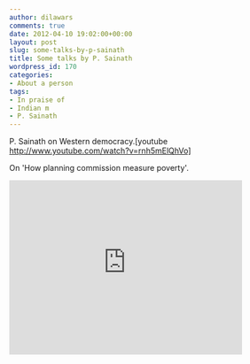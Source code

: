 ```yaml
---
author: dilawars
comments: true
date: 2012-04-10 19:02:00+00:00
layout: post
slug: some-talks-by-p-sainath
title: Some talks by P. Sainath
wordpress_id: 170
categories:
- About a person
tags:
- In praise of
- Indian m
- P. Sainath
---
```


P. Sainath on Western democracy.[youtube http://www.youtube.com/watch?v=rnh5mElQhVo]

On 'How planning commission measure poverty'.

<iframe width="420" height="315" src="http://www.youtube.com/embed/RaGZHBIWpU0" frameborder="0" allowfullscreen>On Economics of Food [youtube http://www.youtube.com/watch?v=3XcN-HyqSx8]


[youtube http://www.youtube.com/watch?v=4q6m5NgrCJs]







![](https://blogger.googleusercontent.com/tracker/3794193585985230867-936277339110056705?l=dilawarsays.blogspot.com)
